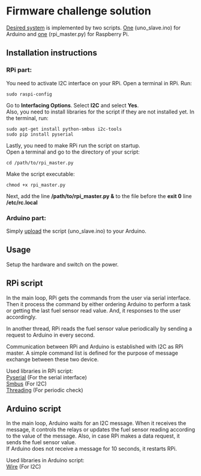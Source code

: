 # Firmware challenge solution

[Desired system](https://github.com/itatsmove/smovechallenge/blob/master/challenges/firmware.md) is implemented by two scripts. [One](https://github.com/kadiraktass/smove/blob/master/firmware/uno_slave.ino) (uno_slave.ino) for Arduino and [one](https://github.com/kadiraktass/smove/blob/master/firmware/rpi_master.py) (rpi_master.py) for Raspberry Pi. 

## Installation instructions

### RPi part: 

You need to activate I2C interface on your RPi. Open a terminal in RPi. Run:

    sudo raspi-config
    
Go to **Interfacing Options**. Select **I2C** and select **Yes**.  
Also, you need to install libraries for the script if they are not installed yet. In the terminal, run:

    sudo apt-get install python-smbus i2c-tools  
    sudo pip install pyserial
    
Lastly, you need to make RPi run the script on startup.  
Open a terminal and go to the directory of your script:
  
    cd /path/to/rpi_master.py
    
 Make the script executable: 
 
    chmod +x rpi_master.py 

Next, add the line **/path/to/rpi_master.py &** to the file before the **exit 0** line **/etc/rc.local**
    
### Arduino part: 

Simply [upload](https://www.arduino.cc/en/Guide/ArduinoUno) the script (uno_slave.ino) to your Arduino. 

    
## Usage 

Setup the hardware and switch on the power. 

## RPi script 

In the main loop, RPi gets the commands from the user via serial interface. Then it process the command by either ordering Arduino to perform a task or getting the last fuel sensor read value. And, it responses to the user accordingly. 

In another thread, RPi reads the fuel sensor value periodically by sending a request to Arduino in every second. 

Communication between RPi and Arduino is established with I2C as RPi master. A simple command list is defined for the purpose of message exchange between these two device. 

Used libraries in RPi script:  
[Pyserial](https://pythonhosted.org/pyserial/) (For the serial interface)  
[Smbus](https://git.kernel.org/pub/scm/linux/kernel/git/torvalds/linux.git/plain/Documentation/i2c/smbus-protocol) (For I2C)  
[Threading](https://docs.python.org/3/library/threading.html) (For periodic check)   

## Arduino script  

In the main loop, Arduino waits for an I2C message. When it receives the message, it controls the relays or updates the fuel sensor reading according to the value of the message. Also, in case RPi makes a data request, it sends the fuel sensor value.  
If Arduino does not receive a message for 10 seconds, it restarts RPi. 

Used libraries in Arduino script:  
[Wire](https://www.arduino.cc/en/Reference/Wire) (For I2C)
